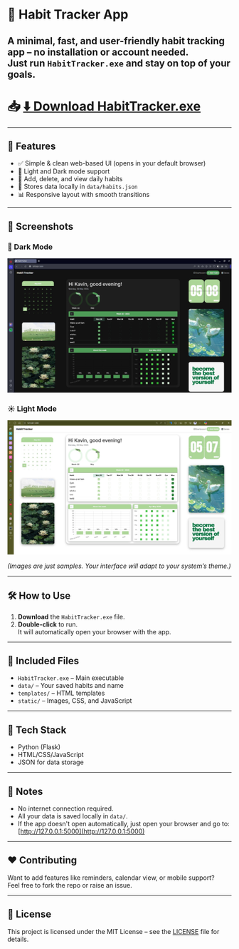 # 🧠 Habit Tracker App

A minimal, fast, and user-friendly habit tracking app – no installation or account needed.  
Just run `HabitTracker.exe` and stay on top of your goals.
---

# 📥 [⬇️ Download HabitTracker.exe](https://github.com/Kavin-Kumar-2003/Habit-Tracker/releases/download/v1.0/HabitTracker.exe)

---

## 🚀 Features

- ✅ Simple & clean web-based UI (opens in your default browser)
- 🌙 Light and Dark mode support
- 📝 Add, delete, and view daily habits
- 📁 Stores data locally in `data/habits.json`
- 📊 Responsive layout with smooth transitions

---

## 📸 Screenshots

### 🌙 Dark Mode  
![Dark Mode](static/side1.jpg)

### ☀️ Light Mode  
![Light Mode](static/side2.jpg)

*(Images are just samples. Your interface will adapt to your system’s theme.)*

---

## 🛠 How to Use

1. **Download** the `HabitTracker.exe` file.
2. **Double-click** to run.  
   It will automatically open your browser with the app.

---

## 📁 Included Files

- `HabitTracker.exe` – Main executable
- `data/` – Your saved habits and name
- `templates/` – HTML templates
- `static/` – Images, CSS, and JavaScript

---

## 🧩 Tech Stack

- Python (Flask)
- HTML/CSS/JavaScript
- JSON for data storage

---

## 📎 Notes

- No internet connection required.
- All your data is saved locally in `data/`.
- If the app doesn't open automatically, just open your browser and go to:  
  [http://127.0.0.1:5000](http://127.0.0.1:5000)

---

## ❤️ Contributing

Want to add features like reminders, calendar view, or mobile support?  
Feel free to fork the repo or raise an issue.

---

## 📄 License

This project is licensed under the MIT License – see the [LICENSE](LICENSE) file for details.



